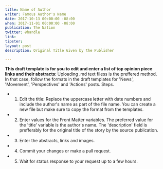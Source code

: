 ```yaml
---
title: Name of Author 
writer: Famous Author's Name
date: 2017-10-13 00:00:00 -08:00
when: 2017-11-01 00:00:00 -08:00
publication: The Nation
twitter: @handle 
link:
tipster:
layout: post
description: Original Title Given by the Publisher

---
```


**This draft template is for you to edit and enter a list of top opinion piece links and their abstracts**: Uploading .md text filess is the preffered method. In that case, follow the formats in the draft templates for 'News', 'Movement', 'Perspectives' and 'Actions' posts.
Steps.
* 1. Edit the title: Replace the uppercase letter with date numbers and include the author's name as part of the file name. You can create a new file but make sure to copy the format from the templates.
* 2. Enter values for the Front Matter variables. The preferred value for the 'title' variable is the author's name. The 'description' field is prefferably for the original title of the story by the source publication.
* 3. Enter the abstracts, links and images.
* 4. Commit your changes or make a pull request.
* 5. Wait for status response to your request up to a few hours. 
